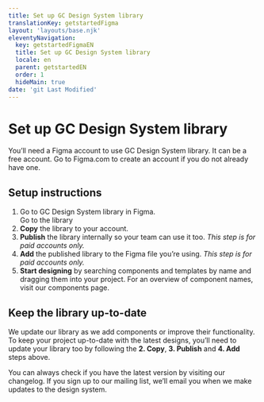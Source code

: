 ```yaml
---
title: Set up GC Design System library
translationKey: getstartedFigma
layout: 'layouts/base.njk'
eleventyNavigation:
  key: getstartedFigmaEN
  title: Set up GC Design System library
  locale: en
  parent: getstartedEN
  order: 1
  hideMain: true
date: 'git Last Modified'
---
```


# Set up GC Design System library

<gcds-notice type="info" notice-title-tag="h2" notice-title="Before you start">
  <gcds-text>You’ll need a Figma account to use <gcds-link href="{{ links.figma }}" external>GC Design System library</gcds-link>. It can be a free account.</gcds-text>
  <gcds-text>Go to <gcds-link href="{{ links.figmaHomepage }}" external>Figma.com</gcds-link> to create an account if you do not already have one.</gcds-text>
</gcds-notice>

## Setup instructions

<ol class="list-decimal">
  <li>
    Go to GC Design System library in Figma.<br/>
    <gcds-button class="my-150" button-role="start" type="link" target="_blank" href="{{ links.figma }}">
      Go to the library
    </gcds-button>
  </li>
  <li><gcds-link href="{{ links.figmaCopy }}" external><strong>Copy</strong> the library</gcds-link> to your account.</li>
  <li><gcds-link href="{{ links.figmaPublish }}" external><strong>Publish</strong> the library</gcds-link> internally so your team can use it too. <em>This step is for paid accounts only.</em></li>
  <li><gcds-link href="{{ links.figmaAdd }}" external><strong>Add</strong> the published library</gcds-link> to the Figma file you’re using. <em>This step is for paid accounts only.</em></li>
  <li><gcds-link href="{{ links.figmaStart }}" external><strong>Start designing</strong></gcds-link> by searching components and templates by name and dragging them into your project. For an overview of component names, visit our <gcds-link href="{{ links.components }}">components page</gcds-link>.</li>
</ol>

## Keep the library up-to-date

We update our library as we add components or improve their functionality. To keep your project up-to-date with the latest designs, you’ll need to update your library too by following the <strong>2. Copy</strong>, <strong>3. Publish</strong> and <strong>4. Add</strong> steps above.

You can always check if you have the latest version by visiting our <gcds-link href="{{ links.figma }}" external>changelog</gcds-link>. If you <gcds-link href="{{ links.contactMailingList }}">sign up to our mailing list</gcds-link>, we’ll email you when we make updates to the design system.
